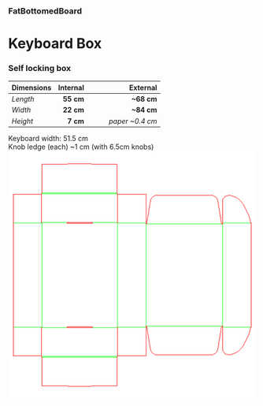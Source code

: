 ### FatBottomedBoard
# Keyboard Box
### Self locking box
|Dimensions|Internal|&nbsp;&nbsp;&nbsp;&nbsp;&nbsp;&nbsp;|External|
|---|--:|---|--:|
|_Length_|**55 cm**||**~68 cm**|
|_Width_ |**22 cm**||**~84 cm**|
|_Height_|**7 cm**||_paper ~0.4 cm_|

Keyboard width: 51.5 cm  
Knob ledge (each) ~1 cm (with 6.5cm knobs)  
![keyboard.box.png](keyboard.box.png)
